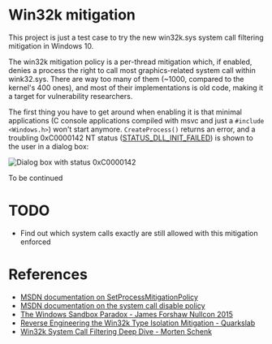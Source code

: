 # Win32k mitigation

This project is just a test case to try the new win32k.sys system call filtering mitigation in Windows 10.

The win32k mitigation policy is a per-thread mitigation which, if enabled, denies a process the right to call most graphics-related system call within wink32.sys. There are way too many of them (~1000, compared to the kernel's 400 ones), and most of their implementations is old code, making it a target for vulnerability researchers.

The first thing you have to get around when enabling it is that minimal applications (C console applications compiled with msvc and just a `#include <Windows.h>`) won't start anymore. `CreateProcess()` returns an error, and a troubling 0xC0000142 NT status ([STATUS_DLL_INIT_FAILED](https://docs.microsoft.com/en-us/openspecs/windows_protocols/ms-erref/596a1078-e883-4972-9bbc-49e60bebca55)) is shown to the user in a dialog box:

![Dialog box with status 0xC0000142](https://github.com/mtth-bfft/win32k-mitigation/raw/master/docs/img/start_error_c0000142.png)

To be continued

# TODO

- Find out which system calls exactly are still allowed with this mitigation enforced

# References

- [MSDN documentation on SetProcessMitigationPolicy](https://docs.microsoft.com/en-us/windows/desktop/api/processthreadsapi/nf-processthreadsapi-setprocessmitigationpolicy)
- [MSDN documentation on the system call disable policy](https://docs.microsoft.com/en-us/windows/desktop/api/winnt/ns-winnt-process_mitigation_system_call_disable_policy)
- [The Windows Sandbox Paradox - James Forshaw Nullcon 2015](https://nullcon.net/website/archives/ppt/goa-15/the-windows-sandbox-paradox.pdf)
- [Reverse Engineering the Win32k Type Isolation Mitigation - Quarkslab](https://blog.quarkslab.com/reverse-engineering-the-win32k-type-isolation-mitigation.html)
- [Win32k System Call Filtering Deep Dive - Morten Schenk](https://improsec.com/tech-blog/win32k-system-call-filtering-deep-dive)
